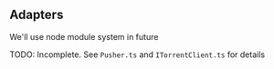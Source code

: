 
Adapters
--------

We'll use node module system in future


TODO: Incomplete. See `Pusher.ts` and `ITorrentClient.ts` for details